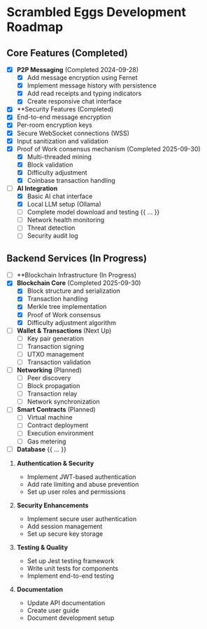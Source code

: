 # Scrambled Eggs Development Roadmap

## Core Features (Completed)
- [x] **P2P Messaging** (Completed 2024-09-28)
  - [x] Add message encryption using Fernet
  - [x] Implement message history with persistence
  - [x] Add read receipts and typing indicators
  - [x] Create responsive chat interface

- [x] **Security Features (Completed)
- [x] End-to-end message encryption
- [x] Per-room encryption keys
- [x] Secure WebSocket connections (WSS)
- [x] Input sanitization and validation
- [x] Proof of Work consensus mechanism (Completed 2025-09-30)
  - [x] Multi-threaded mining
  - [x] Block validation
  - [x] Difficulty adjustment
  - [x] Coinbase transaction handling

- [ ] **AI Integration**
  - [x] Basic AI chat interface
  - [x] Local LLM setup (Ollama)
  - [ ] Complete model download and testing
{{ ... }}
  - [ ] Network health monitoring
  - [ ] Threat detection
  - [ ] Security audit log

## Backend Services (In Progress)
- [ ] **Blockchain Infrastructure (In Progress)
- [x] **Blockchain Core** (Completed 2025-09-30)
  - [x] Block structure and serialization
  - [x] Transaction handling
  - [x] Merkle tree implementation
  - [x] Proof of Work consensus
  - [x] Difficulty adjustment algorithm

- [ ] **Wallet & Transactions** (Next Up)
  - [ ] Key pair generation
  - [ ] Transaction signing
  - [ ] UTXO management
  - [ ] Transaction validation

- [ ] **Networking** (Planned)
  - [ ] Peer discovery
  - [ ] Block propagation
  - [ ] Transaction relay
  - [ ] Network synchronization

- [ ] **Smart Contracts** (Planned)
  - [ ] Virtual machine
  - [ ] Contract deployment
  - [ ] Execution environment
  - [ ] Gas metering

- [ ] **Database**
{{ ... }}
1. **Authentication & Security**
   - Implement JWT-based authentication
   - Add rate limiting and abuse prevention
   - Set up user roles and permissions

2. **Security Enhancements**
   - Implement secure user authentication
   - Add session management
   - Set up secure key storage

3. **Testing & Quality**
   - Set up Jest testing framework
   - Write unit tests for components
   - Implement end-to-end testing

4. **Documentation**
   - Update API documentation
   - Create user guide
   - Document development setup
